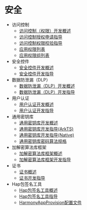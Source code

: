 # 安全

- 访问控制  
  - [访问控制（权限）开发概述](accesstoken-overview.md)
  - [访问控制授权申请指导](accesstoken-guidelines.md)
  - [访问控制权限校验指导](permission-verify-guidelines.md)
  - [应用权限列表](permission-list.md)
  - [应用权限组列表](permission-group-list.md)
- 安全控件
  - [安全控件开发概述](security-component-manager-overview.md)
  - [安全控件开发指导](security-component-manager-guidelines.md)
- 数据防泄漏（DLP）
  - [数据防泄漏（DLP）开发概述](dlp-overview.md)
  - [数据防泄漏（DLP）开发指导](dlp-guidelines.md)
- 用户认证
  - [用户认证开发概述](userauth-overview.md)
  - [用户认证开发指导](userauth-guidelines.md)
- 通用密钥库
  - [通用密钥库开发概述](huks-overview.md)
  - [通用密钥库开发指导(ArkTS)](huks-guidelines.md)
  - [通用密钥库开发指导(Native)](native-huks-guidelines.md)
  - [通用密钥库密码算法规格](huks-appendix.md)
- 加解密算法库框架
  - [加解密算法库框架概述](cryptoFramework-overview.md)
  - [加解密算法库框架开发指导](cryptoFramework-guidelines.md)
- 证书
  - [证书概述](cert-overview.md)
  - [证书开发指导](cert-guidelines.md)
- Hap包签名工具
  - [Hap包签名工具概述](hapsigntool-overview.md)
  - [Hap包签名工具指导](hapsigntool-guidelines.md)
  - [HarmonyAppProvision配置文件](app-provision-structure.md)
